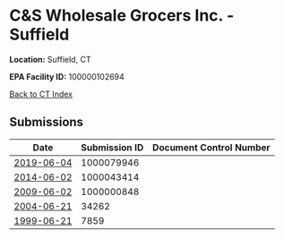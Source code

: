 # C&S Wholesale Grocers Inc. - Suffield

**Location:** Suffield, CT

**EPA Facility ID:** 100000102694

[Back to CT Index](../../index.md)

## Submissions

| Date | Submission ID | Document Control Number |
|------|--------------|-------------------------|
| [2019-06-04](submissions/1000079946.md) | 1000079946 |  |
| [2014-06-02](submissions/1000043414.md) | 1000043414 |  |
| [2009-06-02](submissions/1000000848.md) | 1000000848 |  |
| [2004-06-21](submissions/34262.md) | 34262 |  |
| [1999-06-21](submissions/7859.md) | 7859 |  |
